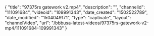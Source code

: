 {
    "title": "97375rs gatework v2.mp4",
    "description": "",
    "channelid": "111091684",
    "videoid": "109991343",
    "date_created": "1502522789",
    "date_modified": "1504049171",
    "type": "captivate",
    "layout": "channelVideo",
    "url": "\/bbbusa-latest-videos\/97375rs-gatework-v2-mp4\/111091684-109991343"
}